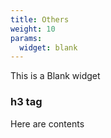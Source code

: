 ```yaml
---
title: Others
weight: 10
params: 
  widget: blank
---
```

This is a Blank widget

### h3 tag

Here are contents
